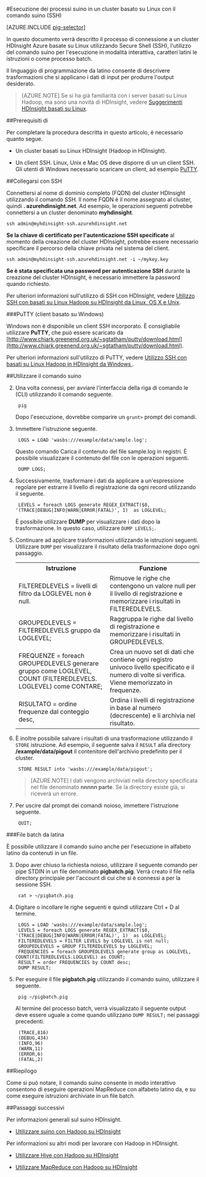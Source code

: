 <properties
   pageTitle="Utilizzare Hadoop suino con SSH in un cluster HDInsight | Microsoft Azure"
   description="Informazioni su come connettersi a un cluster basati su Linux Hadoop con SSH e quindi utilizzare il comando suino da eseguire in modo interattivo in alfabeto latino le istruzioni o come processo batch."
   services="hdinsight"
   documentationCenter=""
   authors="Blackmist"
   manager="jhubbard"
   editor="cgronlun"
    tags="azure-portal"/>

<tags
   ms.service="hdinsight"
   ms.devlang="na"
   ms.topic="article"
   ms.tgt_pltfrm="na"
   ms.workload="big-data"
   ms.date="10/11/2016"
   ms.author="larryfr"/>

#<a name="run-pig-jobs-on-a-linux-based-cluster-with-the-pig-command-ssh"></a>Esecuzione dei processi suino in un cluster basato su Linux con il comando suino (SSH)

[AZURE.INCLUDE [pig-selector](../../includes/hdinsight-selector-use-pig.md)]

In questo documento verrà descritto il processo di connessione a un cluster HDInsight Azure basate su Linux utilizzando Secure Shell (SSH), l'utilizzo del comando suino per l'esecuzione in modalità interattiva, caratteri latini le istruzioni o come processo batch.

Il linguaggio di programmazione da latino consente di descrivere trasformazioni che si applicano i dati di input per produrre l'output desiderato.

> [AZURE.NOTE] Se si ha già familiarità con i server basati su Linux Hadoop, ma sono una novità di HDInsight, vedere [Suggerimenti HDInsight basati su Linux](hdinsight-hadoop-linux-information.md).

##<a id="prereq"></a>Prerequisiti di

Per completare la procedura descritta in questo articolo, è necessario quanto segue.

* Un cluster basati su Linux HDInsight (Hadoop in HDInsight).

* Un client SSH. Linux, Unix e Mac OS deve disporre di un un client SSH. Gli utenti di Windows necessario scaricare un client, ad esempio [PuTTY](http://www.chiark.greenend.org.uk/~sgtatham/putty/download.html).

##<a id="ssh"></a>Collegarsi con SSH

Connettersi al nome di dominio completo (FQDN) del cluster HDInsight utilizzando il comando SSH. Il nome FQDN è il nome assegnato al cluster, quindi **. azurehdinsight.net**. Ad esempio, le operazioni seguenti potrebbe connettersi a un cluster denominato **myhdinsight**.

    ssh admin@myhdinsight-ssh.azurehdinsight.net

**Se la chiave di certificato per l'autenticazione SSH specificate** al momento della creazione del cluster HDInsight, potrebbe essere necessario specificare il percorso della chiave privata nel sistema del client.

    ssh admin@myhdinsight-ssh.azurehdinsight.net -i ~/mykey.key

**Se è stata specificata una password per autenticazione SSH** durante la creazione del cluster HDInsight, è necessario immettere la password quando richiesto.

Per ulteriori informazioni sull'utilizzo di SSH con HDInsight, vedere [Utilizzo SSH con basati su Linux Hadoop su HDInsight da Linux, OS X e Unix](hdinsight-hadoop-linux-use-ssh-unix.md).

###<a name="putty-windows-based-clients"></a>PuTTY (client basato su Windows)

Windows non è disponibile un client SSH incorporato. È consigliabile utilizzare **PuTTY**, che può essere scaricato da [http://www.chiark.greenend.org.uk/~sgtatham/putty/download.html](http://www.chiark.greenend.org.uk/~sgtatham/putty/download.html).

Per ulteriori informazioni sull'utilizzo di PuTTY, vedere [Utilizzo SSH con basati su Linux Hadoop in HDInsight da Windows ](hdinsight-hadoop-linux-use-ssh-windows.md).

##<a id="pig"></a>Utilizzare il comando suino

2. Una volta connessi, per avviare l'interfaccia della riga di comando le (CLI) utilizzando il comando seguente.

        pig

    Dopo l'esecuzione, dovrebbe comparire un `grunt>` prompt dei comandi.

3. Immettere l'istruzione seguente.

        LOGS = LOAD 'wasbs:///example/data/sample.log';

    Questo comando Carica il contenuto del file sample.log in registri. È possibile visualizzare il contenuto del file con le operazioni seguenti.

        DUMP LOGS;

4. Successivamente, trasformare i dati da applicare a un'espressione regolare per estrarre il livello di registrazione da ogni record utilizzando il seguente.

        LEVELS = foreach LOGS generate REGEX_EXTRACT($0, '(TRACE|DEBUG|INFO|WARN|ERROR|FATAL)', 1)  as LOGLEVEL;

    È possibile utilizzare **DUMP** per visualizzare i dati dopo la trasformazione. In questo caso, utilizzare `DUMP LEVELS;`.

5. Continuare ad applicare trasformazioni utilizzando le istruzioni seguenti. Utilizzare `DUMP` per visualizzare il risultato della trasformazione dopo ogni passaggio.

    <table>
    <tr>
    <th>Istruzione</th><th>Funzione</th>
    </tr>
    <tr>
    <td>FILTEREDLEVELS = livelli di filtro da LOGLEVEL non è null.</td><td>Rimuove le righe che contengono un valore null per il livello di registrazione e memorizzare i risultati in FILTEREDLEVELS.</td>
    </tr>
    <tr>
    <td>GROUPEDLEVELS = FILTEREDLEVELS gruppo da LOGLEVEL;</td><td>Raggruppa le righe dal livello di registrazione e memorizzare i risultati in GROUPEDLEVELS.</td>
    </tr>
    <tr>
    <td>FREQUENZE = foreach GROUPEDLEVELS generare gruppo come LOGLEVEL, COUNT (FILTEREDLEVELS. LOGLEVEL) come CONTARE;</td><td>Crea un nuovo set di dati che contiene ogni registro univoco livello specificato e il numero di volte si verifica. Viene memorizzato in frequenze.</td>
    </tr>
    <tr>
    <td>RISULTATO = ordine frequenze dal conteggio desc,</td><td>Ordina i livelli di registrazione in base al numero (decrescente) e li archivia nel risultato.</td>
    </tr>
    </table>

6. È inoltre possibile salvare i risultati di una trasformazione utilizzando il `STORE` istruzione. Ad esempio, il seguente salva il `RESULT` alla directory **/example/data/pigout** il contenitore dell'archivio predefinito per il cluster.

        STORE RESULT into 'wasbs:///example/data/pigout';

    > [AZURE.NOTE] I dati vengono archiviati nella directory specificata nel file denominato **nnnnn parte**. Se la directory esiste già, si riceverà un errore.

7. Per uscire dal prompt dei comandi noioso, immettere l'istruzione seguente.

        QUIT;

###<a name="pig-latin-batch-files"></a>File batch da latina

È possibile utilizzare il comando suino anche per l'esecuzione in alfabeto latino da contenuti in un file.

3. Dopo aver chiuso la richiesta noioso, utilizzare il seguente comando per pipe STDIN in un file denominato **pigbatch.pig**. Verrà creato il file nella directory principale per l'account di cui che si è connessi a per la sessione SSH.

        cat > ~/pigbatch.pig

4. Digitare o incollare le righe seguenti e quindi utilizzare Ctrl + D al termine.

        LOGS = LOAD 'wasbs:///example/data/sample.log';
        LEVELS = foreach LOGS generate REGEX_EXTRACT($0, '(TRACE|DEBUG|INFO|WARN|ERROR|FATAL)', 1)  as LOGLEVEL;
        FILTEREDLEVELS = FILTER LEVELS by LOGLEVEL is not null;
        GROUPEDLEVELS = GROUP FILTEREDLEVELS by LOGLEVEL;
        FREQUENCIES = foreach GROUPEDLEVELS generate group as LOGLEVEL, COUNT(FILTEREDLEVELS.LOGLEVEL) as COUNT;
        RESULT = order FREQUENCIES by COUNT desc;
        DUMP RESULT;

5. Per eseguire il file **pigbatch.pig** utilizzando il comando suino, utilizzare il seguente.

        pig ~/pigbatch.pig

    Al termine del processo batch, verrà visualizzato il seguente output deve essere uguale a come quando utilizzano `DUMP RESULT;` nei passaggi precedenti.

        (TRACE,816)
        (DEBUG,434)
        (INFO,96)
        (WARN,11)
        (ERROR,6)
        (FATAL,2)

##<a id="summary"></a>Riepilogo

Come si può notare, il comando suino consente in modo interattivo consentono di eseguire operazioni MapReduce con alfabeto latino da, e su come eseguire istruzioni archiviate in un file batch.

##<a id="nextsteps"></a>Passaggi successivi

Per informazioni generali sul suino HDInsight.

* [Utilizzare suino con Hadoop su HDInsight](hdinsight-use-pig.md)

Per informazioni su altri modi per lavorare con Hadoop in HDInsight.

* [Utilizzare Hive con Hadoop su HDInsight](hdinsight-use-hive.md)

* [Utilizzare MapReduce con Hadoop su HDInsight](hdinsight-use-mapreduce.md)
